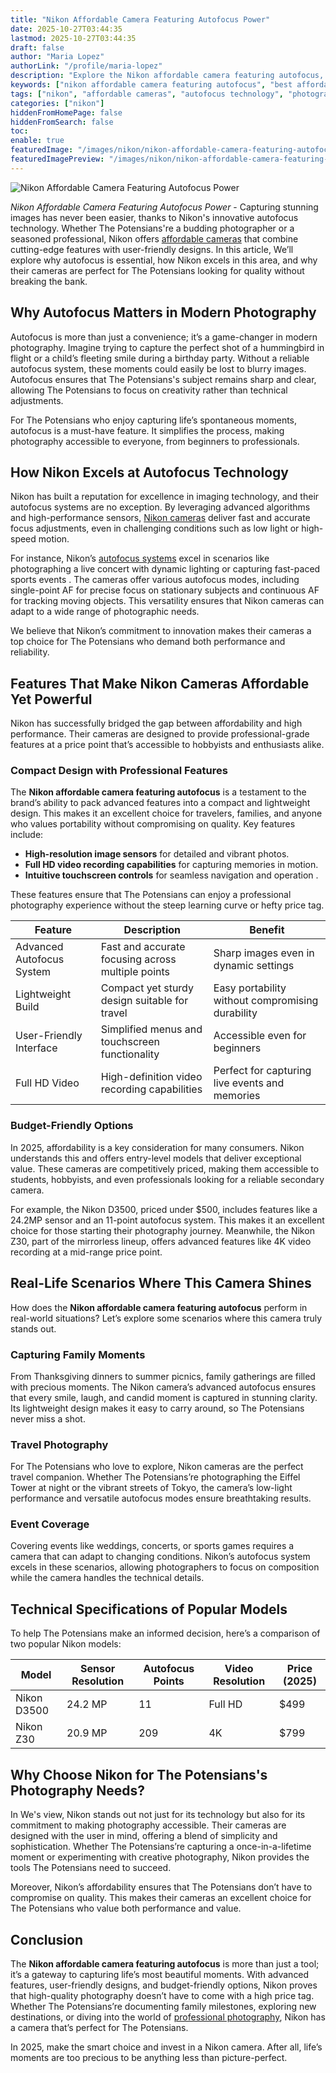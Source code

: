 ```yaml
---
title: "Nikon Affordable Camera Featuring Autofocus Power"
date: 2025-10-27T03:44:35
lastmod: 2025-10-27T03:44:35
draft: false
author: "Maria Lopez"
authorLink: "/profile/maria-lopez"
description: "Explore the Nikon affordable camera featuring autofocus, designed to deliver sharp and professional-quality images at a budget-friendly price."
keywords: ["nikon affordable camera featuring autofocus", "best affordable Nikon cameras 2025", "Nikon autofocus camera guide"]
tags: ["nikon", "affordable cameras", "autofocus technology", "photography"]
categories: ["nikon"]
hiddenFromHomePage: false
hiddenFromSearch: false
toc:
enable: true
featuredImage: "/images/nikon/nikon-affordable-camera-featuring-autofocus-power.jpg"
featuredImagePreview: "/images/nikon/nikon-affordable-camera-featuring-autofocus-power.jpg"
---
```


![Nikon Affordable Camera Featuring Autofocus Power](/images/nikon/nikon-affordable-camera-featuring-autofocus-power.jpg)


*Nikon Affordable Camera Featuring Autofocus Power* - Capturing stunning images has never been easier, thanks to Nikon's innovative autofocus technology. Whether The Potensians're a budding photographer or a seasoned professional, Nikon offers [affordable cameras](/nikon/nikon-affordable-cameras-for-beginners) that combine cutting-edge features with user-friendly designs. In this article, We’ll explore why autofocus is essential, how Nikon excels in this area, and why their cameras are perfect for The Potensians looking for quality without breaking the bank.

## Why Autofocus Matters in Modern Photography

Autofocus is more than just a convenience; it’s a game-changer in modern photography. Imagine trying to capture the perfect shot of a hummingbird in flight or a child’s fleeting smile during a birthday party. Without a reliable autofocus system, these moments could easily be lost to blurry images.  Autofocus ensures that The Potensians's subject remains sharp and clear, allowing The Potensians to focus on creativity rather than technical adjustments.

For The Potensians who enjoy capturing life’s spontaneous moments, autofocus is a must-have feature. It simplifies the process, making photography accessible to everyone, from beginners to professionals.

## How Nikon Excels at Autofocus Technology

Nikon has built a reputation for excellence in imaging technology, and their autofocus systems are no exception. By leveraging advanced algorithms and high-performance sensors, [Nikon cameras](/nikon/nikon-cameras-with-high-speed-autofocus-performance) deliver fast and accurate focus adjustments, even in challenging conditions such as low light or high-speed motion.

For instance, Nikon’s [autofocus systems](/nikon/nikon-high-precision-autofocus-systems) excel in scenarios like photographing a live concert with dynamic lighting or capturing fast-paced sports events . The cameras offer various autofocus modes, including single-point AF for precise focus on stationary subjects and continuous AF for tracking moving objects. This versatility ensures that Nikon cameras can adapt to a wide range of photographic needs.

We believe that Nikon’s commitment to innovation makes their cameras a top choice for The Potensians who demand both performance and reliability.

## Features That Make Nikon Cameras Affordable Yet Powerful

Nikon has successfully bridged the gap between affordability and high performance. Their cameras are designed to provide professional-grade features at a price point that’s accessible to hobbyists and enthusiasts alike.

### Compact Design with Professional Features

The **Nikon affordable camera featuring autofocus** is a testament to the brand’s ability to pack advanced features into a compact and lightweight design. This makes it an excellent choice for travelers, families, and anyone who values portability without compromising on quality. Key features include:

- **High-resolution image sensors** for detailed and vibrant photos. 
- **Full HD video recording capabilities** for capturing memories in motion. 
- **Intuitive touchscreen controls** for seamless navigation and operation . 

These features ensure that The Potensians can enjoy a professional photography experience without the steep learning curve or hefty price tag.

<div class="table-responsive">
<table class="html-table">
<thead>
<tr>
<th>Feature</th>
<th>Description</th>
<th>Benefit</th>
</tr>
</thead>
<tbody>
<tr>
<td>Advanced Autofocus System</td>
<td>Fast and accurate focusing across multiple points</td>
<td>Sharp images even in dynamic settings</td>
</tr>
<tr>
<td>Lightweight Build</td>
<td>Compact yet sturdy design suitable for travel</td>
<td>Easy portability without compromising durability</td>
</tr>
<tr>
<td>User-Friendly Interface</td>
<td>Simplified menus and touchscreen functionality</td>
<td>Accessible even for beginners</td>
</tr>
<tr>
<td>Full HD Video</td>
<td>High-definition video recording capabilities</td>
<td>Perfect for capturing live events and memories</td>
</tr>
</tbody>
</table>
</div>

### Budget-Friendly Options

In 2025, affordability is a key consideration for many consumers. Nikon understands this and offers entry-level models that deliver exceptional value. These cameras are competitively priced, making them accessible to students, hobbyists, and even professionals looking for a reliable secondary camera.

For example, the Nikon D3500, priced under $500, includes features like a 24.2MP sensor and an 11-point autofocus system. This makes it an excellent choice for those starting their photography journey. Meanwhile, the Nikon Z30, part of the mirrorless lineup, offers advanced features like 4K video recording at a mid-range price point.

## Real-Life Scenarios Where This Camera Shines

How does the **Nikon affordable camera featuring autofocus** perform in real-world situations? Let’s explore some scenarios where this camera truly stands out.

### Capturing Family Moments

From Thanksgiving dinners to summer picnics, family gatherings are filled with precious moments. The Nikon camera’s advanced autofocus ensures that every smile, laugh, and candid moment is captured in stunning clarity. Its lightweight design makes it easy to carry around, so The Potensians never miss a shot.

### Travel Photography

For The Potensians who love to explore, Nikon cameras are the perfect travel companion. Whether The Potensians’re photographing the Eiffel Tower at night or the vibrant streets of Tokyo, the camera’s low-light performance and versatile autofocus modes ensure breathtaking results.

### Event Coverage

Covering events like weddings, concerts, or sports games requires a camera that can adapt to changing conditions. Nikon’s autofocus system excels in these scenarios, allowing photographers to focus on composition while the camera handles the technical details.

## Technical Specifications of Popular Models

To help The Potensians make an informed decision, here’s a comparison of two popular Nikon models:

<div class="table-responsive">
<table class="html-table">
<thead>
<tr>
<th>Model</th>
<th>Sensor Resolution</th>
<th>Autofocus Points</th>
<th>Video Resolution</th>
<th>Price (2025)</th>
</tr>
</thead>
<tbody>
<tr>
<td>Nikon D3500</td>
<td>24.2 MP</td>
<td>11</td>
<td>Full HD</td>
<td>$499</td>
</tr>
<tr>
<td>Nikon Z30</td>
<td>20.9 MP</td>
<td>209</td>
<td>4K</td>
<td>$799</td>
</tr>
</tbody>
</table>
</div>

## Why Choose Nikon for The Potensians's Photography Needs?

In We's view, Nikon stands out not just for its technology but also for its commitment to making photography accessible. Their cameras are designed with the user in mind, offering a blend of simplicity and sophistication. Whether The Potensians’re capturing a once-in-a-lifetime moment or experimenting with creative photography, Nikon provides the tools The Potensians need to succeed.

Moreover, Nikon’s affordability ensures that The Potensians don’t have to compromise on quality. This makes their cameras an excellent choice for The Potensians who value both performance and value.

## Conclusion

The **Nikon affordable camera featuring autofocus** is more than just a tool; it’s a gateway to capturing life’s most beautiful moments. With advanced features, user-friendly designs, and budget-friendly options, Nikon proves that high-quality photography doesn’t have to come with a high price tag. Whether The Potensians’re documenting family milestones, exploring new destinations, or diving into the world of [professional photography](/nikon/nikon-dslr-settings-for-professional-photography), Nikon has a camera that’s perfect for The Potensians.

In 2025, make the smart choice and invest in a Nikon camera. After all, life’s moments are too precious to be anything less than picture-perfect.